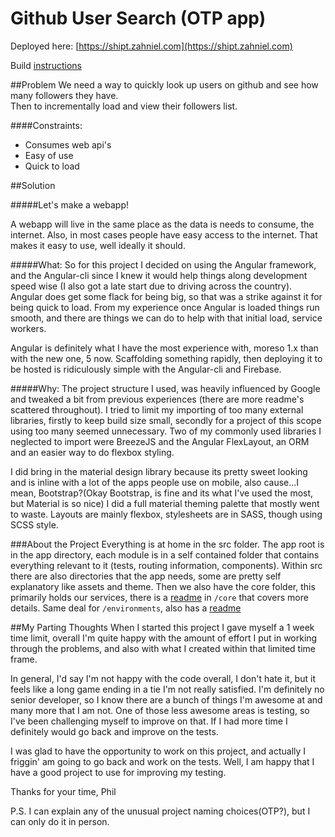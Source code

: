 
# Github User Search (OTP app)

Deployed here: [https://shipt.zahniel.com](https://shipt.zahniel.com)

Build [instructions](BuildREADME.md)

##Problem
We need a way to quickly look up users on github and see how many followers they have.  
Then to incrementally load and view their followers list.

####Constraints: 
* Consumes web api's
* Easy of use
* Quick to load

##Solution

#####Let's make a webapp!  

A webapp will live in the same place as the data is needs to consume, the internet.
Also, in most cases people have easy access to the internet.  That makes it easy to use, well ideally it should.

#####What:
So for this project I decided on using the Angular framework, and the Angular-cli since I knew it would help things along development speed wise (I also got a late start due to driving across the country).
Angular does get some flack for being big, so that was a strike against it for being quick to load.
From my experience once Angular is loaded things run smooth, and there are things we can do to help with that initial load, service workers.

Angular is definitely what I have the most experience with, moreso 1.x than with the new one, 5 now.
Scaffolding something rapidly, then deploying it to be hosted is ridiculously simple with the Angular-cli and Firebase.

#####Why:
The project structure I used, was heavily influenced by Google and tweaked a bit from previous experiences (there are more readme's scattered throughout).
I tried to limit my importing of too many external libraries, firstly to keep build size small,
secondly for a project of this scope using too many seemed unnecessary.
Two of my commonly used libraries I neglected to import were BreezeJS and the Angular FlexLayout, an ORM and an easier way to do flexbox styling.

I did bring in the material design library because its pretty sweet looking and is inline with a lot of the apps people use on mobile, 
also cause...I mean, Bootstrap?(Okay Bootstrap, is fine and its what I've used the most, but Material is so nice)
I did a full material theming palette that mostly went to waste.  Layouts are mainly flexbox, stylesheets are in SASS, though using SCSS style.

###About the Project
Everything is at home in the src folder.  The app root is in the app directory, each module is in a self contained folder
 that contains everything relevant to it (tests, routing information, components). Within src there are also directories 
 that the app needs, some are pretty self explanatory like assets and theme.  Then we also have the core folder, this
 primarily holds our services, there is a [readme](src/core/readme.md) in `/core` that covers more details.  Same deal
 for `/environments`, also has a [readme](src/environents/readme.md)

##My Parting Thoughts
When I started this project I gave myself a 1 week time limit, overall I'm quite happy with the amount of effort I put 
in working through the problems, and also with what I created within that limited time frame.

In general, I'd say I'm not happy with the code overall, I don't hate it, but it feels like a long game ending in a tie
 I'm not really satisfied.
 I'm definitely no senior developer, so I know there are a bunch of things I'm awesome at and many more that I am not.
 One of those less awesome areas is testing, so I've been challenging myself to improve on that.  If I had more time I
 definitely would go back and improve on the tests.
  
I was glad to have the opportunity to work on this project, and actually I friggin' am going to go back and work on the tests.
 Well, I am happy that I have a good project to use for improving my testing.
 
Thanks for your time, Phil

P.S.  I can explain any of the unusual project naming choices(OTP?), but I can only do it in person.
